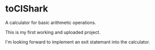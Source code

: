 # toCIShark

A calculator for basic arithmetic operations.

This is my first working and uploaded project.

I'm looking forward to implement an exit statemant into the calculator.
